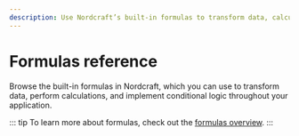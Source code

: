 ```yaml
---
description: Use Nordcraft’s built-in formulas to transform data, calculate values, and apply conditional logic across your entire app. 
---
```


# Formulas reference

Browse the built-in formulas in Nordcraft, which you can use to transform data, perform calculations, and implement conditional logic throughout your application.

::: tip
To learn more about formulas, check out the [formulas overview](/formulas/overview).
:::
